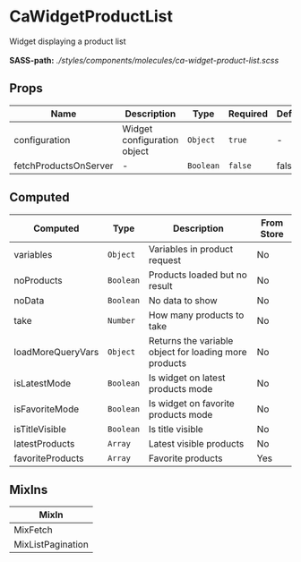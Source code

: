 # CaWidgetProductList

Widget displaying a product list<br><br> **SASS-path:** _./styles/components/molecules/ca-widget-product-list.scss_

## Props

<!-- @vuese:CaWidgetProductList:props:start -->
|Name|Description|Type|Required|Default|
|---|---|---|---|---|
|configuration|Widget configuration object|`Object`|`true`|-|
|fetchProductsOnServer|-|`Boolean`|`false`|false|

<!-- @vuese:CaWidgetProductList:props:end -->


## Computed

<!-- @vuese:CaWidgetProductList:computed:start -->
|Computed|Type|Description|From Store|
|---|---|---|---|
|variables|`Object`|Variables in product request|No|
|noProducts|`Boolean`|Products loaded but no result|No|
|noData|`Boolean`|No data to show|No|
|take|`Number`|How many products to take|No|
|loadMoreQueryVars|`Object`|Returns the variable object for loading more products|No|
|isLatestMode|`Boolean`|Is widget on latest products mode|No|
|isFavoriteMode|`Boolean`|Is widget on favorite products mode|No|
|isTitleVisible|`Boolean`|Is title visible|No|
|latestProducts|`Array`|Latest visible products|No|
|favoriteProducts|`Array`|Favorite products|Yes|

<!-- @vuese:CaWidgetProductList:computed:end -->


## MixIns

<!-- @vuese:CaWidgetProductList:mixIns:start -->
|MixIn|
|---|
|MixFetch|
|MixListPagination|

<!-- @vuese:CaWidgetProductList:mixIns:end -->


